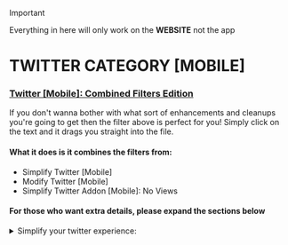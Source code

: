 > [!IMPORTANT]
> Everything in here will only work on the **WEBSITE** not the app
> 
# TWITTER CATEGORY [MOBILE]
### [Twitter [Mobile]: Combined Filters Edition](twitter%20filters%20for%20people%20who%20just%20wanna%20get%20on%20with%20it)
If you don't wanna bother with what sort of enhancements and cleanups you're going to get then the filter above is perfect for you!
Simply click on the text and it drags you straight into the file.

#### What it does is it combines the filters from:
- Simplify Twitter [Mobile]
- Modify Twitter [Mobile]
- Simplify Twitter Addon [Mobile]: No Views

#### For those who want extra details, please expand the sections below
<details> <summary> Simplify your twitter experience: </summary>

## [Simplify Twitter [Mobile]](simplify%20twitter)
This will remove all of the unnecessary content in here such as:
- ### Timeline
  - All the tweets in "Timeline: explore"
  - All the follow suggestions and communities in "Timeline: search"
  - "Subscribe", "Who to follow", "Promote" and "Get verified" in "Timeline: posts"
  - Post engagements, "Discover more" and all tweets succedding them in "Timeline: conversation"
  - Keeps only the tweets in "Timeline: home"

- ### Others
  - ALL of grok
  - X icon
  - Jobs, Premium, Verified Orgs, Grok, Monetization, and "Ads" buttons inside your settings
  - Community notes reminder at the very bottom of the post and "Do you find this helpful?"
  - "Not followed by anyone you’re following"
  - Blue notification on new posts
  - "Professional Profile" in edit your profile
  - "You aren’t verified yet" in profile (this appears occasionally)

<details open> <summary>

## Extra content:
</summary>
  
### Addons for this filter:
#### [[Mobile] No "For you" in the toolbar](simplify%20twitter%20addon%3A%20no%20"For%20you"%20in%20the%20toolbar)
- Removes the "For you" in the toolbar

#### [[Mobile] No "Following" in the toolbar](simplify%20twitter%20addon%3A%20no%20"Following"%20in%20the%20toolbar)
- Removes the "Following" in the toolbar

#### [[Mobile] No Views](simplify%20twitter%20addon%3A%20no%20views)
- Removes the view count in tweets
#### [[Mobile] No bookmark count](simplify%20twitter%20addon%3A%20no%20bookmark%20count)
- Removes the bookmark count in tweets and reveals itself upon clicking 
#### [[Mobile] No like count](simplify%20twitter%20addon%3A%20no%20like%20count)
- Removes the like count in tweets and reveals itself upon clicking 
#### [[Mobile] No retweet count](simplify%20twitter%20addon%3A%20no%20retweet%20count)
- Removes the retweet count in tweets and reveals itself upon clicking 
#### [[Mobile] No reply count](simplify%20twitter%20addon%3A%20no%20reply%20count)
- Removes the reply count in tweets
</details>


</details>
